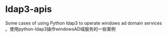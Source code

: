 # ldap3-apis
Some cases of using Python ldap3 to operate windows ad domain services 。使用python-ldap3操作windowsAD域服务的一些案例
